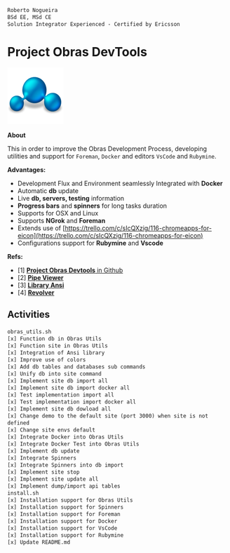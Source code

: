 ```
Roberto Nogueira  
BSd EE, MSd CE
Solution Integrator Experienced - Certified by Ericsson
```
# Project Obras DevTools

![project image](images/project.png)

**About**

This in order to improve the Obras Development Process, developing utilities and support for `Foreman`, `Docker` and  editors `VsCode` and `Rubymine`. 

**Advantages:**

* Development Flux and Environment seamlessly Integrated with **Docker**
* Automatic **db** update
* Live **db, servers, testing** information
* **Progress bars** and **spinners** for long tasks duration
* Supports for OSX and Linux
* Supports **NGrok** and **Foreman**
* Extends use of [https://trello.com/c/sIcQXzig/116-chromeapps-for-eicon](https://trello.com/c/sIcQXzig/116-chromeapps-for-eicon)
* Configurations support for **Rubymine** and **Vscode**

**Refs:**

* [1] [**Project Obras Devtools** in Github](https://github.com/enogrob/project-obras-devtools)
* [2] [**Pipe Viewer**](http://www.ivarch.com/programs/pv.shtml)
* [3] [**Library Ansi**](https://github.com/fidian/ansi)
* [4] [**Revolver**](https://github.com/molovo/revolver)

## Activities

```
obras_utils.sh
[x] Function db in Obras Utils
[x] Function site in Obras Utils
[x] Integration of Ansi library
[x] Improve use of colors
[x] Add db tables and databases sub commands
[x] Unify db into site command
[x] Implement site db import all
[x] Implement site db import docker all
[x] Test implementation import all
[x] Test implementation import docker all
[x] Implement site db dowload all
[x] Change demo to the default site (port 3000) when site is not defined
[x] Change site envs default
[x] Integrate Docker into Obras Utils
[x] Integrate Docker Test into Obras Utils
[x] Implement db update
[x] Integrate Spinners
[x] Integrate Spinners into db import
[x] Implement site stop
[x] Implement site update all
[x] Implement dump/import api tables
install.sh
[x] Installation support for Obras Utils
[x] Installation support for Spinners
[x] Installation support for Foreman
[x] Installation support for Docker
[x] Installation support for VsCode
[x] Installation support for Rubymine
[x] Update README.md
```
